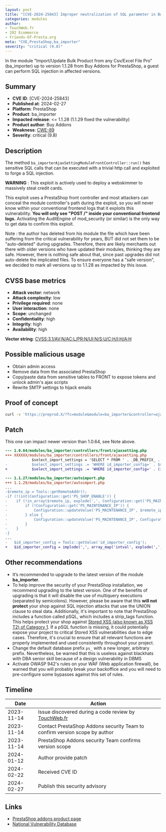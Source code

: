 ```yaml
---
layout: post
title: "[CVE-2024-25843] Improper neutralization of SQL parameter in Buy Addons - Import/Update Bulk Product from any Csv/Excel File Pro module for PrestaShop"
categories: modules
author:
- TouchWeb.fr
- 202 Ecommerce
- Friends-Of-Presta.org
meta: "CVE,PrestaShop,ba_importer"
severity: "critical (9.8)"
---
```


In the module "Import/Update Bulk Product from any Csv/Excel File Pro" (ba_importer) up to version 1.1.28 from Buy Addons for PrestaShop, a guest can perform SQL injection in affected versions.

## Summary

* **CVE ID**: [CVE-2024-25843]
* **Published at**: 2024-02-27
* **Platform**: PrestaShop
* **Product**: ba_importer
* **Impacted release**: <= 1.1.28 (1.1.29 fixed the vulnerability)
* **Product author**: Buy Addons
* **Weakness**: [CWE-89](https://cwe.mitre.org/data/definitions/89.html)
* **Severity**: critical (9.8)

## Description

The method `ba_importerAjaxSettingModuleFrontController::run()` has sensitive SQL calls that can be executed with a trivial http call and exploited to forge a SQL injection.

**WARNING** : This exploit is actively used to deploy a webskimmer to massively steal credit cards.

This exploit uses a PrestaShop front controller and most attackers can conceal the module controller's path during the exploit, so you will never know within your conventional frontend logs that it exploits this vulnerability. **You will only see "POST /" inside your conventional frontend logs.** Activating the AuditEngine of mod_security (or similar) is the only way to get data to confirm this exploit.

Note : the author has deleted from his module the file which have been suffering from the critical vulnerability for years, BUT did not set them to be "auto-deleted" during upgrades. Therefore, there are likely merchants out there with older versions who have updated their modules, thinking they are safe. However, there is nothing safe about that, since past upgrades did not auto-delete the implicated files. To ensure everyone has a "safe version", we decided to mark all versions up to 1.1.28 as impacted by this issue.


## CVSS base metrics

* **Attack vector**: network
* **Attack complexity**: low
* **Privilege required**: none
* **User interaction**: none
* **Scope**: unchanged
* **Confidentiality**: high
* **Integrity**: high
* **Availability**: high

**Vector string**: [CVSS:3.1/AV:N/AC:L/PR:N/UI:N/S:U/C:H/I:H/A:H](https://nvd.nist.gov/vuln-metrics/cvss/v3-calculator?vector=AV:N/AC:L/PR:N/UI:N/S:U/C:H/I:H/A:H)

## Possible malicious usage

* Obtain admin access
* Remove data from the associated PrestaShop
* Copy/paste data from sensitive tables to FRONT to expose tokens and unlock admin's ajax scripts
* Rewrite SMTP settings to hijack emails


## Proof of concept


```bash
curl -v 'https://preprod.X/?fc=module&module=ba_importer&controller=ajaxsetting&ajax=true&value_setting=1;select(0x73656C65637420736C656570283432293B)INTO@a;prepare`b`from@a;execute`b`;--'
```

## Patch

This one can impact newer version than 1.0.64, see Note above.

```diff
--- 1.0.64/modules/ba_importer/controllers/front/ajaxsetting.php
+++ XXXXXX/modules/ba_importer/controllers/front/ajaxsetting.php
            $select_import_settings = 'SELECT * FROM ' . _DB_PREFIX_ . 'ba_importer_config ';
-           $select_import_settings .= 'WHERE id_importer_config=' . $settingchoose . ' AND id_shop=' . $id_shop;
+           $select_import_settings .= 'WHERE id_importer_config=' . (int) $settingchoose . ' AND id_shop=' . (int) $id_shop;
```

```diff
--- 1.1.27/modules/ba_importer/autoimport.php
+++ 1.1.29/modules/ba_importer/autoimport.php
...
-$remote_ip = Tools::getRemoteAddr();
-if (!(int)Configuration::get('PS_SHOP_ENABLE')) {
-    if (!in_array($remote_ip, explode(',', Configuration::get('PS_MAINTENANCE_IP')))) {
-        if (!Configuration::get('PS_MAINTENANCE_IP')) {
-            Configuration::updateValue('PS_MAINTENANCE_IP', $remote_ip);
-        } else {
-            Configuration::updateValue('PS_MAINTENANCE_IP', Configuration::get('PS_MAINTENANCE_IP') . ',' . $remote_ip);
-        }
-    }
-}
...
-   $id_importer_config = Tools::getValue('id_importer_config');
+   $id_importer_config = implode(',', array_map('intval', explode(',',  Tools::getValue('id_importer_config'))));
```



## Other recommendations

* It’s recommended to upgrade to the latest version of the module **ba_importer**.
* To help improve the security of your PrestaShop installation, we recommend upgrading to the latest version. One of the benefits of upgrading is that it will disable the use of multiquery executions (separated by semicolons). However, please be aware that this **will not protect** your shop against SQL injection attacks that use the UNION clause to steal data. Additionally, it's important to note that PrestaShop includes a function called pSQL, which includes a strip_tags function. This helps protect your shop against [Stored XSS (also known as XSS T2) of Category 1](https://security.friendsofpresta.org/modules/2023/02/07/stored-xss.html). If a pSQL function is missing, it could potentially expose your project to critical Stored XSS vulnerabilities due to edge cases. Therefore, it's crucial to ensure that all relevant functions are properly implemented and used consistently throughout your project.
* Change the default database prefix `ps_` with a new longer, arbitrary prefix. Nevertheless, be warned that this is useless against blackhats with DBA senior skill because of a design vulnerability in DBMS
* Activate OWASP 942's rules on your WAF (Web application firewall), be warned that you will probably break your backoffice and you will need to pre-configure some bypasses against this set of rules.

## Timeline

| Date | Action |
|--|--|
| 2023-11-14 | Issue discovered during a code review by [TouchWeb.fr](https://www.touchweb.fr) |
| 2023-11-14 | Contact PrestaShop Addons security Team to confirm version scope by author |
| 2023-11-14 | PrestaShop Addons security Team confirms version scope |
| 2024-01-12 | Author provide patch |
| 2024-02-22 | Received CVE ID |
| 2024-02-27 | Publish this security advisory |

## Links

* [PrestaShop addons product page](https://addons.prestashop.com/en/data-import-export/20579-import-update-bulk-product-from-any-csv-excel-file-pro.html)
* [National Vulnerability Database](https://nvd.nist.gov/vuln/detail/CVE-2024-25843)
